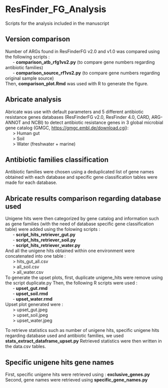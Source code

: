 # ResFinder_FG_Analysis
Scripts for the analysis included in the manuscript

## Version comparison
Number of ARGs found in ResFinderFG v2.0 and v1.0 was compared using the following scripts :  
&nbsp;&nbsp;&nbsp;&nbsp;&nbsp;&nbsp;- **comparison_atb_rfg1vs2.py**  (to compare gene numbers regarding antibiotic families)  
&nbsp;&nbsp;&nbsp;&nbsp;&nbsp;&nbsp;- **comparison_source_rf1vs2.py** (to compare gene numbers regarding original sample source)  
Then, **comparison_plot.Rmd** was used with R to generate the figure.

## Abricate analysis
Abricate was use with default parameters and 5 different antibiotic resistance genes databases (ResFinderFG v2.0, ResFinder 4.0, CARD, ARG-ANNOT and NCBI) to detect antibiotic resistance genes in 3 global microbial gene catalog (GMGC, https://gmgc.embl.de/download.cgi):  
&nbsp;&nbsp;&nbsp;&nbsp;&nbsp;&nbsp;> Human gut  
&nbsp;&nbsp;&nbsp;&nbsp;&nbsp;&nbsp;> Soil  
&nbsp;&nbsp;&nbsp;&nbsp;&nbsp;&nbsp;> Water (freshwater + marine)  

## Antibiotic families classification
Antibiotic families were chosen using a deduplicated list of gene names obtained with each database and specific gene classification tables were made for each database. 

## Abricate results comparison regarding database used
Unigene hits were then categorized by gene catalog and information such as gene families (with the need of database specific gene classification table) were added using the folowing scripts :  
&nbsp;&nbsp;&nbsp;&nbsp;&nbsp;&nbsp;- **script_hits_retriever_gut.py**  
&nbsp;&nbsp;&nbsp;&nbsp;&nbsp;&nbsp;- **script_hits_retriever_soil.py**  
&nbsp;&nbsp;&nbsp;&nbsp;&nbsp;&nbsp;- **script_hits_retriever_water.py**  
And all the unigene hits obtained within one environment were concatenated into one table :  
&nbsp;&nbsp;&nbsp;&nbsp;&nbsp;&nbsp;> hits_gut_all.csv  
&nbsp;&nbsp;&nbsp;&nbsp;&nbsp;&nbsp;> all_soil.csv  
&nbsp;&nbsp;&nbsp;&nbsp;&nbsp;&nbsp;> all_water.csv  
To generate the upset plots, first, duplicate unigene_hits were remove using the script duplicate.py
Then, the following R scripts were used :  
&nbsp;&nbsp;&nbsp;&nbsp;&nbsp;&nbsp;- **upset_gut.rmd**  
&nbsp;&nbsp;&nbsp;&nbsp;&nbsp;&nbsp;- **upset_soil.rmd**  
&nbsp;&nbsp;&nbsp;&nbsp;&nbsp;&nbsp;- **upset_water.rmd**  
Upset plot generated were :  
&nbsp;&nbsp;&nbsp;&nbsp;&nbsp;&nbsp;> upset_gut.jpeg  
&nbsp;&nbsp;&nbsp;&nbsp;&nbsp;&nbsp;> upset_soil.jpeg  
&nbsp;&nbsp;&nbsp;&nbsp;&nbsp;&nbsp;> upset_water.jpeg  

To retrieve statistics such as number of unigene hits, specific unigene hits regarding database used and antibiotic families, we used **stats_extract_dataframe_upset.py**
Retrieved statistics were then written in the data.csv tables.  

## Specific unigene hits gene names
First, specific unigene hits were retrieved using : **exclusive_genes.py**  
Second, gene names were retrieved using **specific_gene_names.py**  

